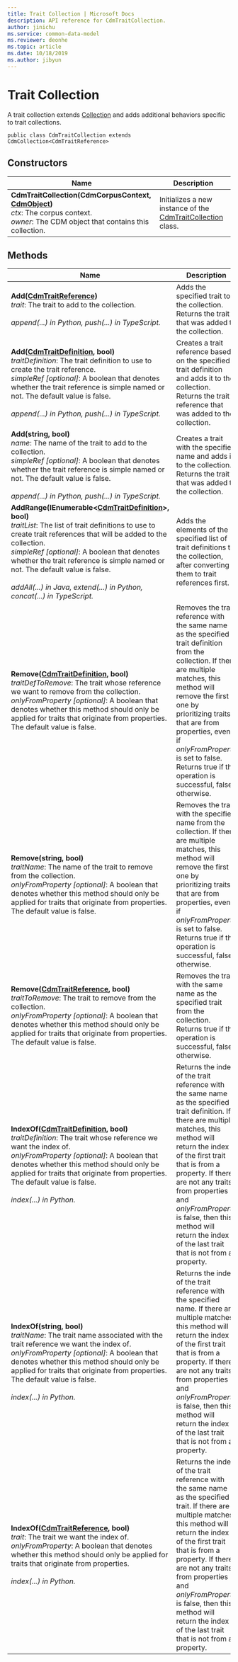 ```yaml
---
title: Trait Collection | Microsoft Docs
description: API reference for CdmTraitCollection.
author: jinichu
ms.service: common-data-model
ms.reviewer: deonhe 
ms.topic: article
ms.date: 10/18/2019
ms.author: jibyun
---
```


# Trait Collection

A trait collection extends [Collection](collection.md) and adds additional behaviors specific to trait collections.

```
public class CdmTraitCollection extends CdmCollection<CdmTraitReference>
```

## Constructors
|Name|Description|
|---|---|
|**CdmTraitCollection(CdmCorpusContext, [CdmObject](cdmobject.md))**<br/>*ctx*: The corpus context.<br/>*owner*: The CDM object that contains this collection.|Initializes a new instance of the [CdmTraitCollection](traitcollection.md) class.|

## Methods
|Name|Description|Return Type|
|---|---|---|
|**Add([CdmTraitReference](traitreference.md))**<br/>*trait*: The trait to add to the collection.<br/><br/>*append(...) in Python, push(...) in TypeScript.*|Adds the specified trait to the collection. Returns the trait that was added to the collection.|[CdmTraitReference](traitreference.md)|
|**Add([CdmTraitDefinition](trait.md), bool)**<br/>*traitDefinition*: The trait definition to use to create the trait reference.<br/>*simpleRef [optional]*: A boolean that denotes whether the trait reference is simple named or not. The default value is false.<br/><br/>*append(...) in Python, push(...) in TypeScript.*|Creates a trait reference based on the specified trait definition and adds it to the collection. Returns the trait reference that was added to the collection.|[CdmTraitReference](traitreference.md)|
|**Add(string, bool)**<br/>*name*: The name of the trait to add to the collection.<br/>*simpleRef [optional]*: A boolean that denotes whether the trait reference is simple named or not. The default value is false.<br/><br/>*append(...) in Python, push(...) in TypeScript.*|Creates a trait with the specified name and adds it to the collection. Returns the trait that was added to the collection.|[CdmTraitReference](traitreference.md)|
|**AddRange(IEnumerable\<[CdmTraitDefinition](trait.md)>, bool)**<br/>*traitList*: The list of trait definitions to use to create trait references that will be added to the collection.<br/>*simpleRef [optional]*: A boolean that denotes whether the trait reference is simple named or not. The default value is false.<br/><br/>*addAll(...) in Java, extend(...) in Python, concat(...) in TypeScript.*|Adds the elements of the specified list of trait definitions to the collection, after converting them to trait references first.|void|
|**Remove([CdmTraitDefinition](trait.md), bool)**<br/>*traitDefToRemove*: The trait whose reference we want to remove from the collection.<br/>*onlyFromProperty [optional]*: A boolean that denotes whether this method should only be applied for traits that originate from properties. The default value is false.|Removes the trait reference with the same name as the specified trait definition from the collection. If there are multiple matches, this method will remove the first one by prioritizing traits that are from properties, even if *onlyFromProperty* is set to false. Returns true if the operation is successful, false otherwise.|bool|
|**Remove(string, bool)**<br/>*traitName*: The name of the trait to remove from the collection. <br/>*onlyFromProperty [optional]*: A boolean that denotes whether this method should only be applied for traits that originate from properties. The default value is false.|Removes the trait with the specified name from the collection. If there are multiple matches, this method will remove the first one by prioritizing traits that are from properties, even if *onlyFromProperty* is set to false. Returns true if the operation is successful, false otherwise.|bool|
|**Remove([CdmTraitReference](traitreference.md), bool)**<br/>*traitToRemove*: The trait to remove from the collection.<br/>*onlyFromProperty [optional]*: A boolean that denotes whether this method should only be applied for traits that originate from properties. The default value is false.|Removes the trait with the same name as the specified trait from the collection. Returns true if the operation is successful, false otherwise.|bool|
|**IndexOf([CdmTraitDefinition](trait.md), bool)**<br/>*traitDefinition*: The trait whose reference we want the index of.<br/>*onlyFromProperty [optional]*: A boolean that denotes whether this method should only be applied for traits that originate from properties. The default value is false.<br/><br/>*index(...) in Python.*|Returns the index of the trait reference with the same name as the specified trait definition. If there are multiple matches, this method will return the index of the first trait that is from a property. If there are not any traits from properties and *onlyFromProperty* is false, then this method will return the index of the last trait that is not from a property.|int|
|**IndexOf(string, bool)**<br/>*traitName*: The trait name associated with the trait reference we want the index of.<br/>*onlyFromProperty [optional]*: A boolean that denotes whether this method should only be applied for traits that originate from properties. The default value is false.<br/><br/>*index(...) in Python.*|Returns the index of the trait reference with the specified name. If there are multiple matches, this method will return the index of the first trait that is from a property. If there are not any traits from properties and *onlyFromProperty* is false, then this method will return the index of the last trait that is not from a property.|int|
|**IndexOf([CdmTraitReference](traitreference.md), bool)**<br/>*trait*: The trait we want the index of.<br/>*onlyFromProperty*: A boolean that denotes whether this method should only be applied for traits that originate from properties.<br/><br/>*index(...) in Python.*|Returns the index of the trait reference with the same name as the specified trait. If there are multiple matches, this method will return the index of the first trait that is from a property. If there are not any traits from properties and *onlyFromProperty* is false, then this method will return the index of the last trait that is not from a property.|int|


